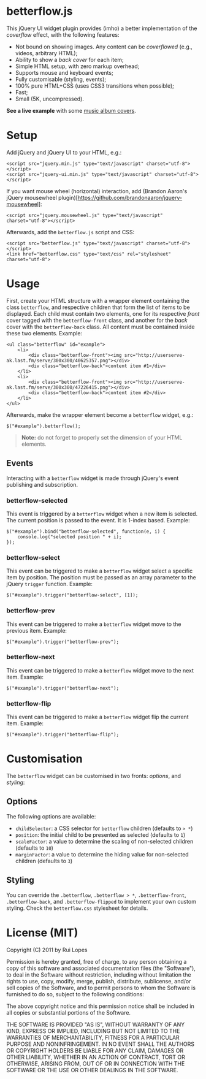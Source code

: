 # betterflow.js
This jQuery UI widget plugin provides (imho) a better implementation of the _coverflow_ effect, with the following features:

* Not bound on showing images. Any content can be _coverflowed_ (e.g., videos, arbitrary HTML);
* Ability to show a _back cover_ for each item;
* Simple HTML setup, with zero markup overhead;
* Supports mouse and keyboard events;
* Fully customisable (styling, events);
* 100% pure HTML+CSS (uses CSS3 transitions when possible);
* Fast;
* Small (5K, uncompressed).

**See a live example** with some [music album covers](http://ruidlopes.github.com/betterflow.js/).

# Setup

Add jQuery and jQuery UI to your HTML, e.g.:

	<script src="jquery.min.js" type="text/javascript" charset="utf-8"></script>
	<script src="jquery-ui.min.js" type="text/javascript" charset="utf-8"></script>

If you want mouse wheel (horizontal) interaction, add (Brandon Aaron's jQuery mousewheel plugin)[https://github.com/brandonaaron/jquery-mousewheel]:

	<script src="jquery.mousewheel.js" type="text/javascript" charset="utf-8"></script>

Afterwards, add the `betterflow.js` script and CSS:

	<script src="betterflow.js" type="text/javascript" charset="utf-8"></script>
	<link href="betterflow.css" type="text/css" rel="stylesheet" charset="utf-8">

# Usage

First, create your HTML structure with a wrapper element containing the class `betterflow`, and respective children that form the list of items to be displayed. Each child must contain two elements, one for its respective _front_ cover tagged with the `betterflow-front` class, and another for the _back_ cover with the `betterflow-back` class. All content must be contained inside these two elements. Example:

	<ul class="betterflow" id="example">
		<li>
			<div class="betterflow-front"><img src="http://userserve-ak.last.fm/serve/300x300/40625357.png"></div>
			<div class="betterflow-back">content item #1</div>
		</li>
		<li>
			<div class="betterflow-front"><img src="http://userserve-ak.last.fm/serve/300x300/47226415.png"></div>
			<div class="betterflow-back">content item #2</div>
		</li>
	</ul>

Afterwards, make the wrapper element become a `betterflow` widget, e.g.:

	$("#example").betterflow();

> **Note:** do not forget to properly set the dimension of your HTML elements.

## Events

Interacting with a `betterflow` widget is made through jQuery's event publishing and subscription.

### betterflow-selected

This event is triggered by a `betterflow` widget when a new item is selected. The current position is passed to the event. It is 1-index based. Example:

	$("#example").bind("betterflow-selected", function(e, i) {
		console.log("selected position " + i);
	});

### betterflow-select

This event can be triggered to make a `betterflow` widget select a specific item by position. The position must be passed as an array parameter to the jQuery `trigger` function. Example:

	$("#example").trigger("betterflow-select", [1]);

### betterflow-prev

This event can be triggered to make a `betterflow` widget move to the previous item. Example:

	$("#example").trigger("betterflow-prev");

### betterflow-next

This event can be triggered to make a `betterflow` widget move to the next item. Example:

	$("#example").trigger("betterflow-next");

### betterflow-flip

This event can be triggered to make a `betterflow` widget flip the current item. Example:

	$("#example").trigger("betterflow-flip");

# Customisation

The `betterflow` widget can be customised in two fronts: _options_, and _styling_:

## Options

The following options are available:

* `childSelector`: a CSS selector for `betterflow` children (defaults to `> *`)
* `position`: the initial child to be presented as selected (defaults to `1`)
* `scaleFactor`: a value to determine the scaling of non-selected children (defaults to `10`)
* `marginFactor`: a value to determine the hiding value for non-selected children (defaults to `3`)

## Styling

You can override the `.betterflow`, `.betterflow > *`, `.betterflow-front`, `.betterflow-back`, and `.betterflow-flipped` to implement your own custom styling. Check the `betterflow.css` stylesheet for details.

# License (MIT)

Copyright (C) 2011 by Rui Lopes

Permission is hereby granted, free of charge, to any person obtaining a copy
of this software and associated documentation files (the "Software"), to deal
in the Software without restriction, including without limitation the rights
to use, copy, modify, merge, publish, distribute, sublicense, and/or sell
copies of the Software, and to permit persons to whom the Software is
furnished to do so, subject to the following conditions:

The above copyright notice and this permission notice shall be included in
all copies or substantial portions of the Software.

THE SOFTWARE IS PROVIDED "AS IS", WITHOUT WARRANTY OF ANY KIND, EXPRESS OR
IMPLIED, INCLUDING BUT NOT LIMITED TO THE WARRANTIES OF MERCHANTABILITY,
FITNESS FOR A PARTICULAR PURPOSE AND NONINFRINGEMENT. IN NO EVENT SHALL THE
AUTHORS OR COPYRIGHT HOLDERS BE LIABLE FOR ANY CLAIM, DAMAGES OR OTHER
LIABILITY, WHETHER IN AN ACTION OF CONTRACT, TORT OR OTHERWISE, ARISING FROM,
OUT OF OR IN CONNECTION WITH THE SOFTWARE OR THE USE OR OTHER DEALINGS IN
THE SOFTWARE.